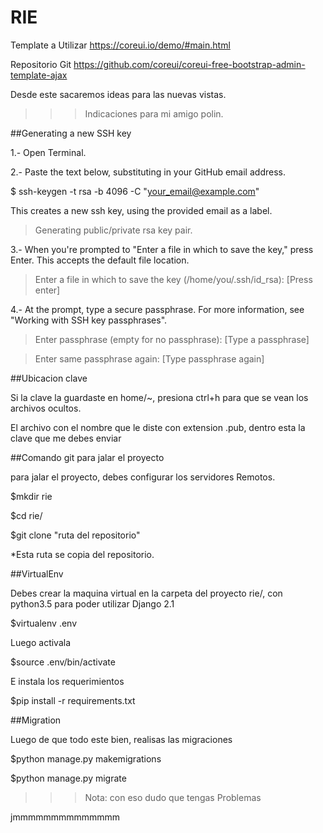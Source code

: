 # RIE

Template a Utilizar https://coreui.io/demo/#main.html

Repositorio Git https://github.com/coreui/coreui-free-bootstrap-admin-template-ajax

Desde este sacaremos ideas para las nuevas vistas.

>>>Indicaciones para mi amigo polin.

##Generating a new SSH key

1.- Open Terminal.

2.- Paste the text below, substituting in your GitHub email address.

$ ssh-keygen -t rsa -b 4096 -C "your_email@example.com"

This creates a new ssh key, using the provided email as a label.

>Generating public/private rsa key pair.

3.- When you're prompted to "Enter a file in which to save the key," press Enter. This accepts the default file location.

>Enter a file in which to save the key (/home/you/.ssh/id_rsa): [Press enter]

4.- At the prompt, type a secure passphrase. For more information, see "Working with SSH key passphrases".

>Enter passphrase (empty for no passphrase): [Type a passphrase]

>Enter same passphrase again: [Type passphrase again]

##Ubicacion clave

Si la clave la guardaste en home/~, presiona ctrl+h para que se vean los archivos ocultos.

El archivo con el nombre que le diste con extension .pub, dentro esta la clave que me debes enviar

##Comando git para jalar el proyecto

para jalar el proyecto, debes configurar los servidores Remotos.

$mkdir rie

$cd rie/

$git clone "ruta del repositorio"

*Esta ruta se copia del repositorio.

##VirtualEnv

Debes crear la maquina virtual en la carpeta del proyecto rie/, con python3.5 para poder utilizar Django 2.1

$virtualenv .env

Luego activala

$source .env/bin/activate

E instala los requerimientos

$pip install -r requirements.txt

##Migration

Luego de que todo este bien, realisas las migraciones

$python manage.py makemigrations

$python manage.py migrate


>>>Nota: con eso dudo que tengas Problemas

jmmmmmmmmmmmmmm
